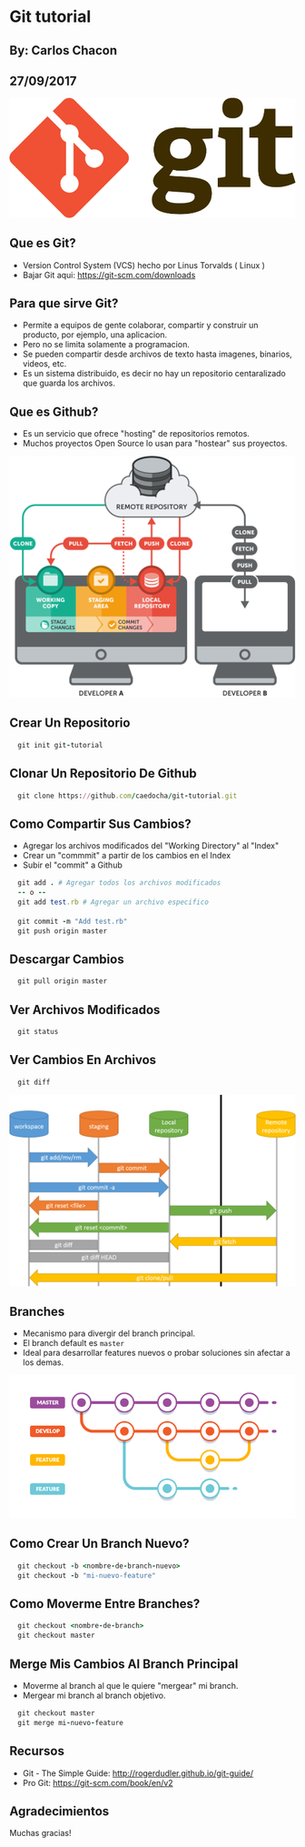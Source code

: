 # Git tutorial

## By: Carlos Chacon
## 27/09/2017

![Git Logo](https://github.com/caedocha/git-tutorial/blob/master/images/logo.png)


## Que es Git?

- Version Control System (VCS) hecho por Linus Torvalds ( Linux )
- Bajar Git aqui: https://git-scm.com/downloads



## Para que sirve Git?

- Permite a equipos de gente colaborar, compartir y construir un producto, por ejemplo, una aplicacion.
- Pero no se limita solamente a programacion.
- Se pueden compartir desde archivos de texto hasta imagenes, binarios, videos, etc.
- Es un sistema distribuido, es decir no hay un repositorio centaralizado que guarda los archivos.



## Que es Github?

- Es un servicio que ofrece "hosting" de repositorios remotos.
- Muchos proyectos Open Source lo usan para "hostear" sus proyectos.



![Workflow](https://github.com/caedocha/git-tutorial/blob/master/images/workflow.png)

## Crear Un Repositorio

```ruby
  git init git-tutorial
```


## Clonar Un Repositorio De Github

```ruby
  git clone https://github.com/caedocha/git-tutorial.git
```


## Como Compartir Sus Cambios?

- Agregar los archivos modificados del "Working Directory" al "Index"
- Crear un "commmit" a partir de los cambios en el Index
- Subir el "commit" a Github

```ruby
  git add . # Agregar todos los archivos modificados
  -- o --
  git add test.rb # Agregar un archivo especifico

  git commit -m "Add test.rb"
  git push origin master
```


## Descargar Cambios

```ruby
  git pull origin master
```


## Ver Archivos Modificados

```ruby
  git status
```


## Ver Cambios En Archivos

```ruby
  git diff
```



![Stages](https://github.com/caedocha/git-tutorial/blob/master/images/stages.png)

## Branches

- Mecanismo para divergir del branch principal.
- El branch default es `master`
- Ideal para desarrollar features nuevos o probar soluciones sin afectar a los demas.



![Branches](https://github.com/caedocha/git-tutorial/blob/master/images/branches.png)

## Como Crear Un Branch Nuevo?

```ruby
  git checkout -b <nombre-de-branch-nuevo>
  git checkout -b "mi-nuevo-feature"
```


## Como Moverme Entre Branches?

```ruby
  git checkout <nombre-de-branch>
  git checkout master
```


## Merge Mis Cambios Al Branch Principal

- Moverme al branch al que le quiere "mergear" mi branch.
- Mergear mi branch al branch objetivo.

```ruby
  git checkout master
  git merge mi-nuevo-feature
```


## Recursos

- Git - The Simple Guide: http://rogerdudler.github.io/git-guide/
- Pro Git: https://git-scm.com/book/en/v2


## Agradecimientos

Muchas gracias!


